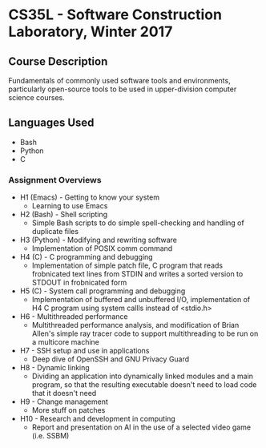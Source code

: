 # CS35L - Software Construction Laboratory, Winter 2017 

## Course Description
Fundamentals of commonly used software tools and environments, particularly open-source tools to be used in upper-division computer science courses.

## Languages Used
* Bash
* Python
* C

### Assignment Overviews
* H1 (Emacs) - Getting to know your system
  * Learning to use Emacs
* H2 (Bash) - Shell scripting
  * Simple Bash scripts to do simple spell-checking and handling of duplicate files
* H3 (Python) - Modifying and rewriting software
  * Implementation of POSIX comm command
* H4 (C) - C programming and debugging
  * Implementation of simple patch file, C program that reads frobnicated text lines from STDIN and writes a sorted version to STDOUT in frobnicated form
* H5 (C) - System call programming and debugging
  * Implementation of buffered and unbuffered I/O, implementation of H4 C program using system callls instead of <stdio.h>
* H6 - Multithreaded performance
  * Multithreaded performance analysis, and modification of Brian Allen's simple ray tracer code to support multithreading to be run on a multicore machine
* H7 - SSH setup and use in applications
  * Deep dive of OpenSSH and GNU Privacy Guard
* H8 - Dynamic linking
  * Dividing an application into dynamically linked modules and a main program, so that the resulting executable doesn't need to load code that it doesn't need
* H9 - Change management
  * More stuff on patches
* H10 - Research and development in computing
  * Report and presentation on AI in the use of a selected video game (i.e. SSBM)